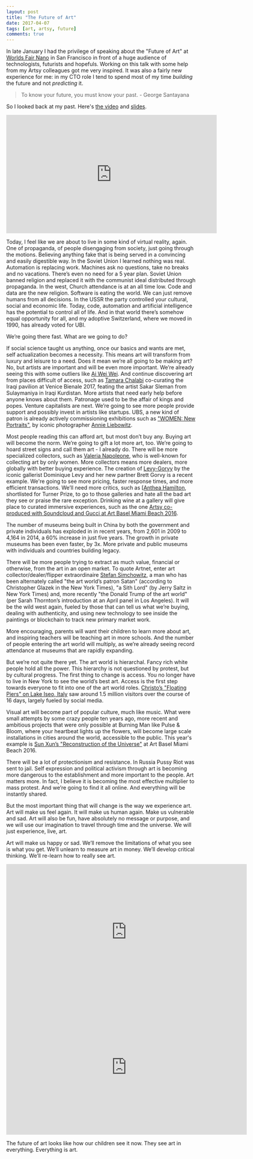 ```yaml
---
layout: post
title: "The Future of Art"
date: 2017-04-07
tags: [art, artsy, future]
comments: true
---
```

In late January I had the privilege of speaking about the "Future of Art" at [Worlds Fair Nano](https://www.worldsfairusa.com/nano/sf) in San Francisco in front of a huge audience of technologists, futurists and hopefuls. Working on this talk with some help from my Artsy colleagues got me very inspired. It was also a fairly new experience for me: in my CTO role I tend to spend most of my time _building_ the future and not _predicting_ it.

> To know your future, you must know your past. - George Santayana

So I looked back at my past. Here's [the video](https://www.youtube.com/watch?v=CEkJLhA1R0w) and [slides](https://www.slideshare.net/dblockdotorg/the-future-of-art-worlds-fair-nano).

<iframe width="560" height="315" src="https://www.youtube.com/embed/CEkJLhA1R0w?ecver=1" frameborder="0" allowfullscreen></iframe><br>

Today, I feel like we are about to live in some kind of virtual reality, again. One of propaganda, of people disengaging from society, just going through the motions. Believing anything fake that is being served in a convincing and easily digestible way. In the Soviet Union I learned nothing was real. Automation is replacing work. Machines ask no questions, take no breaks and no vacations. There’s even no need for a 5 year plan. Soviet Union banned religion and replaced it with the communist ideal distributed through propaganda. In the west, Church attendance is at an all time low. Code and data are the new religion. Software is eating the world. We can just remove humans from all decisions. In the USSR the party controlled your cultural, social and economic life. Today, code, automation and artificial intelligence has the potential to control all of life. And in that world there’s somehow equal opportunity for all, and my adoptive Switzerland, where we moved in 1990, has already voted for UBI.

We’re going there fast. What are we going to do?

If social science taught us anything, once our basics and wants are met, self actualization becomes a necessity. This means art will transform from luxury and leisure to a need. Does it mean we’re all going to be making art? No, but artists are important and will be even more important. We’re already seeing this with some outliers like [Ai Wei Wei](https://www.artsy.net/artist/ai-weiwei). And continue discovering art from places difficult of access, such as [Tamara Chalabi](https://web.archive.org/web/20160825054311/https://www.artforum.com/news/id=60870) co-curating the Iraqi pavilion at Venice Bienale 2017, feating the artist Sakar Sleman from Sulaymaniya in Iraqi Kurdistan. More artists that need early help before anyone knows about them. Patronage used to be the affair of kings and popes. Venture capitalists are next. We’re going to see more people provide support and possibly invest in artists like startups. UBS, a new kind of patron is already actively commissioning exhibitions such as ["WOMEN: New Portraits"](https://www.ubs.com/global/en/media/display-page-ndp/en-20160113-annie-leibovitz.html), by iconic photographer [Annie Liebowitz](https://www.artsy.net/artist/annie-leibovitz).

Most people reading this can afford art, but most don’t buy any. Buying art will become the norm. We’re going to gift a lot more art, too. We’re going to hoard street signs and call them art - I already do. There will be more specialized collectors, such as [Valeria Napoleone](https://www.theguardian.com/artanddesign/2010/oct/17/valeria-napoleone-female-art-collector), who is well-known for collecting art by only women. More collectors means more dealers, more globally with better buying experience. The creation of [Levy-Gorvy](https://www.artsy.net/partner/lgdr) by the iconic gallerist Dominique Levy and her new partner Brett Gorvy is a recent example. We're going to see more pricing, faster response times, and more efficient transactions. We’ll need more critics, such as [[Anthea Hamilton](https://www.artsy.net/sculpturecenter/article/ben-whine-congratulations-to-anthea-hamilton), shortlisted for Turner Prize, to go to those galleries and hate all the bad art they see or praise the rare exception. Drinking wine at a gallery will give place to curated immersive experiences, such as the one [Artsy co-produced with Soundcloud and Gucci at Art Basel Miami Beach 2016](https://observer.com/2016/12/artsy-gucci-and-soundcloud-team-up-for-a-trippy-night-at-the-faena-dome).

The number of museums being built in China by both the government and private individuals has exploded in in recent years, from 2,601 in 2009 to 4,164 in 2014, a 60% increase in just five years. The growth in private museums has been even faster, by 3x. More private and public museums with individuals and countries building legacy.

There will be more people trying to extract as much value, financial or otherwise, from the art in an open market. To quote Artnet, enter art collector/dealer/flipper extraordinaire [Stefan Simchowitz](https://www.simcosclub.com), a man who has been alternately called "the art world’s patron Satan" (according to Christopher Glazek in the New York Times), "a Sith Lord" (by Jerry Saltz in New York Times) and, more recently "the Donald Trump of the art world" (per Sarah Thornton’s introduction at an April panel in Los Angeles). It will be the wild west again, fueled by those that can tell us what we’re buying, dealing with authenticity, and using new technology to see inside the paintings or blockchain to track new primary market work.

More encouraging, parents will want their children to learn more about art, and inspiring teachers will be teaching art in more schools. And the number of people entering the art world will multiply, as we’re already seeing record attendance at museums that are rapidly expanding.

But we’re not quite there yet. The art world is hierarchal. Fancy rich white people hold all the power. This hierarchy is not questioned by protest, but by cultural progress. The first thing to change is access. You no longer have to live in New York to see the world’s best art. Access is the first step towards everyone to fit into one of the art world roles. [Christo’s "Floating Piers" on Lake Iseo, Italy](https://www.artsy.net/2016-year-in-art) saw around 1.5 million visitors over the course of 16 days, largely fueled by social media.

Visual art will become part of popular culture, much like music. What were small attempts by some crazy people ten years ago, more recent and ambitious projects that were only possible at Burning Man like Pulse & Bloom, where your heartbeat lights up the flowers, will become large scale installations in cities around the world, accessible to the public. This year's example is [Sun Xun’s "Reconstruction of the Universe"](https://www.telegraph.co.uk/luxury/art/sun-xuns-reconstruction-universe-audemars-piguet-art-commission) at Art Basel Miami Beach 2016.

There will be a lot of protectionism and resistance. In Russia Pussy Riot was sent to jail. Self expression and political activism through art is becoming more dangerous to the establishment and more important to the people. Art matters more. In fact, I believe it is becoming the most effective multiplier to mass protest. And we’re going to find it all online. And everything will be instantly shared.

But the most important thing that will change is the way we experience art. Art will make us feel again. It will make us human again. Make us vulnerable and sad. Art will also be fun, have absolutely no message or purpose, and we will use our imagination to travel through time and the universe. We will just experience, live, art.

Art will make us happy or sad. We’ll remove the limitations of what you see is what you get. We’ll unlearn to measure art in money. We’ll develop critical thinking. We’ll re-learn how to really see art.

<iframe width="640" height="360" src="https://www.youtube.com/embed/-Nt1pYQYcVA" frameborder="0" allowfullscreen></iframe><br>
<iframe width="640" height="360" src="https://www.youtube.com/embed/MQ3f_Vo5n_0" frameborder="0" allowfullscreen></iframe><br>

The future of art looks like how our children see it now. They see art in everything. Everything is art.
